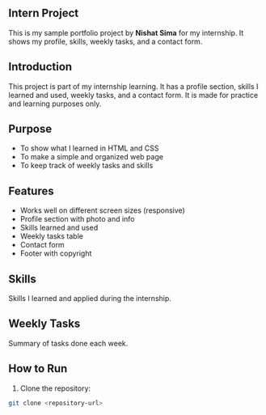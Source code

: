 
## Intern Project

This is my sample portfolio project by **Nishat Sima** for my internship. It shows my profile, skills, weekly tasks, and a contact form.

## Introduction
This project is part of my internship learning. It has a profile section, skills I learned and used, weekly tasks, and a contact form. It is made for practice and learning purposes only.

## Purpose
- To show what I learned in HTML and CSS
- To make a simple and organized web page
- To keep track of weekly tasks and skills

## Features
- Works well on different screen sizes (responsive)
- Profile section with photo and info
- Skills learned and used
- Weekly tasks table
- Contact form
- Footer with copyright

## Skills
Skills I learned and applied during the internship.

## Weekly Tasks
Summary of tasks done each week.

## How to Run
1. Clone the repository:
```bash
git clone <repository-url>
